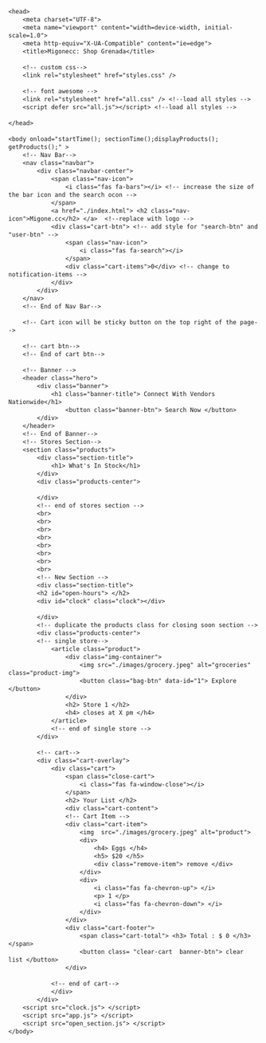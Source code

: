 <!DOCTYPE html>
<html> 

	<head>
		<meta charset="UTF-8">
		<meta name="viewport" content="width=device-width, initial-scale=1.0">
		<meta http-equiv="X-UA-Compatible" content="ie=edge">
		<title>Migonecc: Shop Grenada</title>

		<!-- custom css-->  
		<link rel="stylesheet" href="styles.css" />

		<!-- font awesome -->
		<link rel="stylesheet" href="all.css" /> <!--load all styles -->
		<script defer src="all.js"></script> <!--load all styles -->

	</head>

	<body onload="startTime(); sectionTime();displayProducts(); getProducts();" >
		<!-- Nav Bar-->
		<nav class="navbar">
			<div class="navbar-center">
				<span class="nav-icon">
					<i class="fas fa-bars"></i> <!-- increase the size of the bar icon and the search ocon -->
				</span>
				<a href="./index.html"> <h2 class="nav-icon">Migone.cc</h2> </a>  <!--replace with logo -->
				<div class="cart-btn"> <!-- add style for "search-btn" and "user-btn" -->
					<span class="nav-icon">
						<i class="fas fa-search"></i>
					</span>
					<div class="cart-items">0</div> <!-- change to notification-items -->
				</div>
			</div>
		</nav>
		<!-- End of Nav Bar-->

		<!-- Cart icon will be sticky button on the top right of the page-->

		<!-- cart btn-->
		<!-- End of cart btn-->

        <!-- Banner -->
        <header class="hero">
			<div class="banner">
				<h1 class="banner-title"> Connect With Vendors Nationwide</h1>
					<button class="banner-btn"> Search Now </button>
			</div>
		</header>
		<!-- End of Banner-->
		<!-- Stores Section-->
		<section class="products">
			<div class="section-title">
				<h1> What's In Stock</h1>
			</div>
			<div class="products-center">
		
			</div>		
			<!-- end of stores section -->
			<br>
			<br>
			<br>
			<br>
			<br>
			<br>
			<br>
			<br>
			<!-- New Section -->
			<div class="section-title">
			<h2 id="open-hours"> </h2>
			<div id="clock" class="clock"></div> 

			</div>
			<!-- duplicate the products class for closing soon section -->
			<div class="products-center">
			<!-- single store-->
				<article class="product">
					<div class="img-container">
						<img src="./images/grocery.jpeg" alt="groceries" class="product-img">
						<button class="bag-btn" data-id="1"> Explore </button>
					</div>
					<h2> Store 1 </h2>
					<h4> closes at X pm </h4>
				</article>
				<!-- end of single store -->
			</div>		
			
     		<!-- cart-->
			<div class="cart-overlay">
				<div class="cart">
					<span class="close-cart">
						<i class="fas fa-window-close"></i>
					</span>
					<h2> Your List </h2>
					<div class="cart-content">
					<!-- Cart Item --> 
					<div class="cart-item">						
						<img  src="./images/grocery.jpeg" alt="product">
						<div>							
							<h4> Eggs </h4>
							<h5> $20 </h5>						
							<div class="remove-item"> remove </div>
						</div>						
						<div>
							<i class="fas fa-chevron-up"> </i>
							<p> 1 </p>
							<i class="fas fa-chevron-down"> </i>			
						</div>
					</div>					
					<div class="cart-footer">
						<span class="cart-total"> <h3> Total : $ 0 </h3> </span>
						<button class= "clear-cart 	banner-btn"> clear list </button>		
					</div>
				
				<!-- end of cart-->
				</div>
			</div>	
        <script src="clock.js"> </script>	
	    <script src="app.js"> </script>
        <script src="open_section.js"> </script> 
	</body>

</html>
